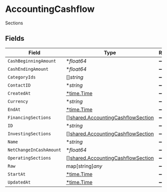 # AccountingCashflow

Sections


## Fields

| Field                                                                                         | Type                                                                                          | Required                                                                                      | Description                                                                                   |
| --------------------------------------------------------------------------------------------- | --------------------------------------------------------------------------------------------- | --------------------------------------------------------------------------------------------- | --------------------------------------------------------------------------------------------- |
| `CashBeginningAmount`                                                                         | **float64*                                                                                    | :heavy_minus_sign:                                                                            | N/A                                                                                           |
| `CashEndingAmount`                                                                            | **float64*                                                                                    | :heavy_minus_sign:                                                                            | N/A                                                                                           |
| `CategoryIds`                                                                                 | []*string*                                                                                    | :heavy_minus_sign:                                                                            | N/A                                                                                           |
| `ContactID`                                                                                   | **string*                                                                                     | :heavy_minus_sign:                                                                            | N/A                                                                                           |
| `CreatedAt`                                                                                   | [*time.Time](https://pkg.go.dev/time#Time)                                                    | :heavy_minus_sign:                                                                            | N/A                                                                                           |
| `Currency`                                                                                    | **string*                                                                                     | :heavy_minus_sign:                                                                            | N/A                                                                                           |
| `EndAt`                                                                                       | [*time.Time](https://pkg.go.dev/time#Time)                                                    | :heavy_minus_sign:                                                                            | N/A                                                                                           |
| `FinancingSections`                                                                           | [][shared.AccountingCashflowSection](../../../pkg/models/shared/accountingcashflowsection.md) | :heavy_minus_sign:                                                                            | N/A                                                                                           |
| `ID`                                                                                          | **string*                                                                                     | :heavy_minus_sign:                                                                            | N/A                                                                                           |
| `InvestingSections`                                                                           | [][shared.AccountingCashflowSection](../../../pkg/models/shared/accountingcashflowsection.md) | :heavy_minus_sign:                                                                            | N/A                                                                                           |
| `Name`                                                                                        | **string*                                                                                     | :heavy_minus_sign:                                                                            | N/A                                                                                           |
| `NetChangeInCashAmount`                                                                       | **float64*                                                                                    | :heavy_minus_sign:                                                                            | N/A                                                                                           |
| `OperatingSections`                                                                           | [][shared.AccountingCashflowSection](../../../pkg/models/shared/accountingcashflowsection.md) | :heavy_minus_sign:                                                                            | N/A                                                                                           |
| `Raw`                                                                                         | map[string]*any*                                                                              | :heavy_minus_sign:                                                                            | N/A                                                                                           |
| `StartAt`                                                                                     | [*time.Time](https://pkg.go.dev/time#Time)                                                    | :heavy_minus_sign:                                                                            | N/A                                                                                           |
| `UpdatedAt`                                                                                   | [*time.Time](https://pkg.go.dev/time#Time)                                                    | :heavy_minus_sign:                                                                            | N/A                                                                                           |